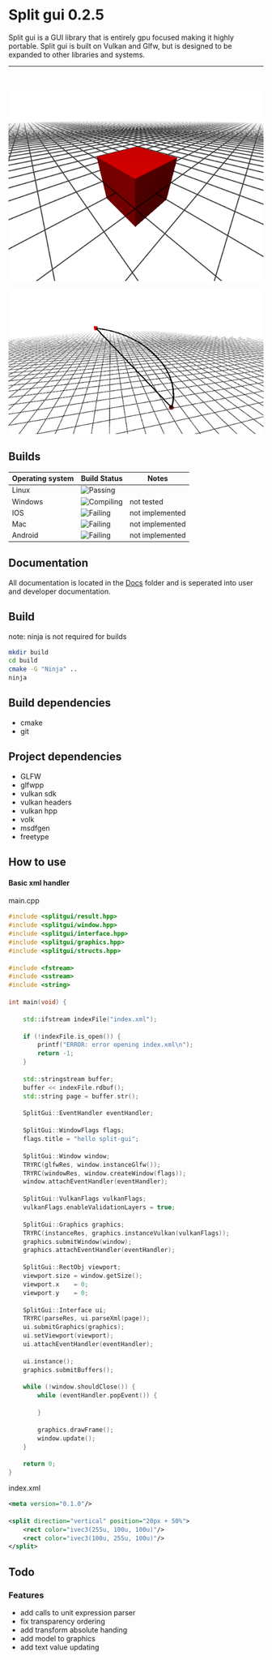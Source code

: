 # Split gui 0.2.5

Split gui is a GUI library that is entirely gpu focused making it highly portable. Split gui is built on Vulkan and Glfw, but is designed to be expanded to other libraries and systems.

---
<br/>

![Cube Test](assets/cube.png)

![Vector Test](assets/vector.png)

## Builds 

| Operating system |                                 Build Status                           |      Notes      |
|------------------|------------------------------------------------------------------------|-----------------|
| Linux            | ![Passing](https://img.shields.io/badge/build-passing-brightgreen)     |                 |
| Windows          | ![Compiling](https://img.shields.io/badge/build-compiling-green)       | not tested      |
| IOS              | ![Failing](https://img.shields.io/badge/build-failing-red)             | not implemented |
| Mac              | ![Failing](https://img.shields.io/badge/build-failing-red)             | not implemented |
| Android          | ![Failing](https://img.shields.io/badge/build-failing-red)             | not implemented |

## Documentation

All documentation is located in the [Docs](docs) folder and is seperated into user and developer documentation.

## Build

note: ninja is not required for builds

``` bash
mkdir build
cd build
cmake -G "Ninja" .. 
ninja
```

## Build dependencies

* cmake
* git

## Project dependencies

* GLFW
* glfwpp
* vulkan sdk 
* vulkan headers
* vulkan hpp
* volk
* msdfgen
* freetype

## How to use

#### Basic xml handler

main.cpp
``` c++
#include <splitgui/result.hpp>
#include <splitgui/window.hpp>
#include <splitgui/interface.hpp>
#include <splitgui/graphics.hpp>
#include <splitgui/structs.hpp>

#include <fstream>
#include <sstream>
#include <string>

int main(void) {

    std::ifstream indexFile("index.xml");

    if (!indexFile.is_open()) {
        printf("ERROR: error opening index.xml\n");
        return -1;
    }

    std::stringstream buffer;
    buffer << indexFile.rdbuf();
    std::string page = buffer.str();

    SplitGui::EventHandler eventHandler;

    SplitGui::WindowFlags flags;
    flags.title = "hello split-gui";

    SplitGui::Window window;
    TRYRC(glfwRes, window.instanceGlfw());
    TRYRC(windowRes, window.createWindow(flags));
    window.attachEventHandler(eventHandler);

    SplitGui::VulkanFlags vulkanFlags;
    vulkanFlags.enableValidationLayers = true;

    SplitGui::Graphics graphics;
    TRYRC(instanceRes, graphics.instanceVulkan(vulkanFlags));
    graphics.submitWindow(window);
    graphics.attachEventHandler(eventHandler);

    SplitGui::RectObj viewport;
    viewport.size = window.getSize();
    viewport.x    = 0;
    viewport.y    = 0;
    
    SplitGui::Interface ui;
    TRYRC(parseRes, ui.parseXml(page));
    ui.submitGraphics(graphics);
    ui.setViewport(viewport);
    ui.attachEventHandler(eventHandler);

    ui.instance();
    graphics.submitBuffers();

    while (!window.shouldClose()) {
        while (eventHandler.popEvent()) {
            
        }  

        graphics.drawFrame();
        window.update();
    }
    
    return 0;
}
```
index.xml
``` xml
<meta version="0.1.0"/>

<split direction="vertical" position="20px + 50%"> 
    <rect color="ivec3(255u, 100u, 100u)"/>
    <rect color="ivec3(100u, 255u, 100u)"/>
</split>
```

## Todo

### Features

* add calls to unit expression parser
* fix transparency ordering
* add transform absolute handing
* add model to graphics
* add text value updating
